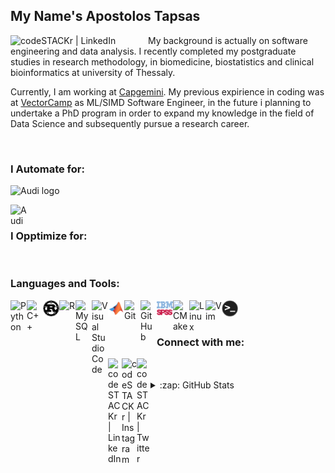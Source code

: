 ## My Name's Apostolos Tapsas 
[<img align="left" alt="codeSTACKr | LinkedIn" width="220px" src="https://user-images.githubusercontent.com/39501690/147421528-ee295a49-cbc4-49ce-86db-5ede2b08eadf.png" />][linkedin]
My background is actually on software engineering and data analysis. I recently completed my postgraduate studies in research methodology, in biomedicine, biostatistics and clinical bioinformatics at university of Thessaly.

Currently, I am working at [Capgemini][Capgemin]. My previous expirience in coding was at [VectorCamp][vectorcamp] as ML/SIMD Software Engineer, in the future i planning to undertake a PhD program in order to expand my knowledge in the field of Data Science and subsequently pursue a research career.

<br />

### I Automate for:
<img src="" alt="Audi logo" width="128"/>

[<img align="left" alt="Audi" width="26px" src="https://commons.wikimedia.org/.../Audi_logo.svg" />][python]

<br />


### I Opptimize for:

<br />

### Languages and Tools:
[<img align="left" alt="Python" width="26px" src="https://cdn.jsdelivr.net/gh/devicons/devicon/icons/python/python-original.svg" />][python]
[<img align="left" alt="C++" width="26px" src="https://cdn.jsdelivr.net/gh/devicons/devicon/icons/cplusplus/cplusplus-original.svg" />][cpp]
[<img align="left" alt="Rust" width="26px" src="https://github.com/devicons/devicon/blob/v2.15.1/icons/rust/rust-plain.svg" />][rust]
[<img align="left" alt="R" width="26px" src="https://cdn.jsdelivr.net/gh/devicons/devicon/icons/r/r-original.svg" />][Rpp]
[<img align="left" alt="MySQL" width="26px" src="https://cdn.jsdelivr.net/gh/devicons/devicon/icons/mysql/mysql-original-wordmark.svg" />][msql]
[<img align="left" alt="Visual Studio Code" width="26px" src="https://cdn.jsdelivr.net/gh/devicons/devicon/icons/vscode/vscode-original.svg" />][vscode]
[<img align="left" alt="matlab" width="26px" src="https://github.com/devicons/devicon/blob/v2.14.0/icons/matlab/matlab-original.svg" />][matlab]
[<img align="left" alt="Git" width="26px" src="https://cdn.jsdelivr.net/gh/devicons/devicon/icons/git/git-original.svg" />][git]
[<img align="left" alt="GitHub" width="26px" src="https://cdn.jsdelivr.net/gh/devicons/devicon/icons/github/github-original-wordmark.svg" />][github]
[<img align="left" alt="SPSS" width="26px" src="https://github.com/devicons/devicon/blob/v2.14.0/icons/spss/spss-original.svg" />][SPSS]
[<img align="left" alt="CMake" width="26px" src="https://upload.wikimedia.org/wikipedia/commons/1/13/Cmake.svg" />][cmake]
[<img align="left" alt="Linux" width="26px" src="https://cdn.jsdelivr.net/gh/devicons/devicon/icons/linux/linux-original.svg" />][bash]
[<img align="left" alt="Vim" width="26px" src="https://cdn.jsdelivr.net/gh/devicons/devicon/icons/vim/vim-original.svg" />][vim]
[<img align="left" alt="Terminal" width="26px" src="https://raw.githubusercontent.com/github/explore/80688e429a7d4ef2fca1e82350fe8e3517d3494d/topics/terminal/terminal.png" />][bash]

<br />
<br />


### Connect with me:
[<img align="left" alt="codeSTACKr | LinkedIn" width="22px" src="https://cdn.jsdelivr.net/gh/devicons/devicon/icons/linkedin/linkedin-original.svg" />][linkedin]
[<img align="left" alt="codeSTACKr | Instagram" width="24px" src="https://img.icons8.com/fluency/240/000000/instagram-new.png" />][instagram]
[<img align="left" alt="codeSTACKr | Twitter" width="22px" src="https://cdn.jsdelivr.net/gh/devicons/devicon/icons/twitter/twitter-original.svg" />][twitter]

<br />
<br />

<details>
  <summary>:zap: GitHub Stats</summary>

  <img align="left" alt="Apostolos's GitHub Stats" src="https://github-readme-stats.vercel.app/api?username=Apostolos00tapsas&show_icons=true&theme=dracula" />

</details>

[Capgemin]: https://capgemini-engineering.com/de/en/ 
[vectorcamp]: https://github.com/VectorCamp
[twitter]: https://twitter.com/paul_tapsas
[instagram]: https://www.instagram.com/tolis_tps/
[linkedin]: https://www.linkedin.com/in/apostolos-tapsas-6ba4a6b0/
[vscode]: https://vscode.dev/
[git]: https://git-scm.com/book/en/v2
[github]: https://github.com/
[python]: https://www.python.org/
[cpp]: https://isocpp.org/get-started
[Rpp]: https://www.r-project.org/
[msql]: https://www.mysql.com/
[bash]: https://ubuntu.com/tutorials/command-line-for-beginners#1-overview
[cmake]: https://cmake.org/
[vim]: https://www.vim.org/
[SPSS]: https://www.ibm.com/products/spss-statistics
[matlab]: https://www.mathworks.com/products/matlab.html
[rust]: https://www.rust-lang.org/
